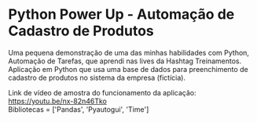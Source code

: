 # Python Power Up - Automação de Cadastro de Produtos

Uma pequena demonstração de uma das minhas habilidades com Python, Automação de Tarefas, que aprendi nas lives da Hashtag Treinamentos. Aplicação em Python que usa uma base de dados para preenchimento de cadastro de produtos no sistema da empresa (fictícia).


Link de vídeo de amostra do funcionamento da aplicação: https://youtu.be/nx-82n46Tko <br/>
Bibliotecas = ['Pandas', 'Pyautogui', 'Time']
